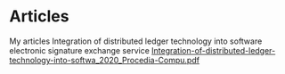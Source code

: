 # Articles
My articles 
Integration of distributed ledger technology into software electronic signature exchange service
[Integration-of-distributed-ledger-technology-into-softwa_2020_Procedia-Compu.pdf](https://github.com/AsmikG/Articles/files/13762944/Integration-of-distributed-ledger-technology-into-softwa_2020_Procedia-Compu.pdf)
